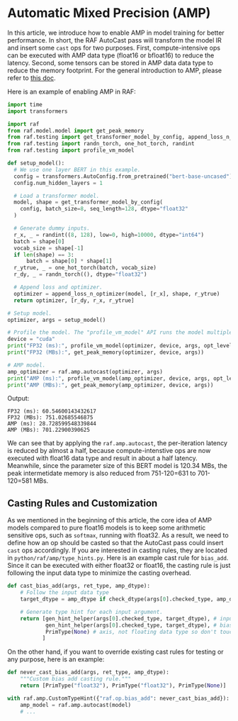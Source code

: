 <!--- Copyright Amazon.com, Inc. or its affiliates. All Rights Reserved. -->
<!--- SPDX-License-Identifier: Apache-2.0  -->

# Automatic Mixed Precision (AMP)

In this article, we introduce how to enable AMP in model training for better performance. In short, the RAF AutoCast pass will transform the model IR and insert some `cast` ops for two purposes. First, compute-intensive ops can be executed with AMP data type (float16 or bfloat16) to reduce the latency. Second, some tensors can be stored in AMP data data type to reduce the memory footprint. For the general introduction to AMP, please refer to [this doc](https://developer.nvidia.com/automatic-mixed-precision).

Here is an example of enabling AMP in RAF:

```python
import time
import transformers

import raf
from raf.model.model import get_peak_memory
from raf.testing import get_transformer_model_by_config, append_loss_n_optimizer
from raf.testing import randn_torch, one_hot_torch, randint
from raf.testing import profile_vm_model

def setup_model():
  # We use one layer BERT in this example.
  config = transformers.AutoConfig.from_pretrained("bert-base-uncased")
  config.num_hidden_layers = 1

  # Load a transformer model.
  model, shape = get_transformer_model_by_config(
    config, batch_size=8, seq_length=128, dtype="float32"
  )

  # Generate dummy inputs.
  r_x, _ = randint((8, 128), low=0, high=10000, dtype="int64")
  batch = shape[0]
  vocab_size = shape[-1]
  if len(shape) == 3:
      batch = shape[0] * shape[1]
  r_ytrue, _ = one_hot_torch(batch, vocab_size)
  r_dy, _ = randn_torch((), dtype="float32")

  # Append loss and optimizer.
  optimizer = append_loss_n_optimizer(model, [r_x], shape, r_ytrue)
  return optimizer, [r_dy, r_x, r_ytrue]

# Setup model.
optimizer, args = setup_model()

# Profile the model. The "profile_vm_model" API runs the model multiple times and reports the per-iteration latency.
device = "cuda"
print("FP32 (ms):", profile_vm_model(optimizer, device, args, opt_level=3, warmup=5, number=10, repeat=1)[0])
print("FP32 (MBs):", get_peak_memory(optimizer, device, args))

# AMP model.
amp_optimizer = raf.amp.autocast(optimizer, args)
print("AMP (ms):", profile_vm_model(amp_optimizer, device, args, opt_level=3, warmup=5, number=10, repeat=1)[0])
print("AMP (MBs):", get_peak_memory(amp_optimizer, device, args))
```

Output:

```
FP32 (ms): 60.54600143432617
FP32 (MBs): 751.02685546875
AMP (ms): 28.728599548339844
AMP (MBs): 701.22900390625
```

We can see that by applying the `raf.amp.autocast`, the per-iteration latency is reduced by almost a half, because compute-intenstive ops are now executed with float16 data type and result in about a half latency. Meanwhile, since the parameter size of this BERT model is 120.34 MBs, the peak intermetidate memory is also reduced from 751-120=631 to 701-120=581 MBs.

## Casting Rules and Customization

As we mentioned in the beginning of this article, the core idea of AMP models compared to pure float16 models is to keep some arithmetic sensitive ops, such as `softmax`, running with float32. As a result, we need to define how an op should be casted so that the AutoCast pass could insert `cast` ops accordingly. If you are interested in casting rules, they are located in `python/raf/amp/type_hints.py`. Here is an example cast rule for `bias_add`. Since it can be executed with either float32 or float16, the casting rule is just following the input data type to minimize the casting overhead.

```python
def cast_bias_add(args, ret_type, amp_dtype):
    # Follow the input data type
    target_dtype = amp_dtype if check_dtype(args[0].checked_type, amp_dtype) else "float32"

    # Generate type hint for each input argument.
    return [gen_hint_helper(args[0].checked_type, target_dtype), # input
            gen_hint_helper(args[0].checked_type, target_dtype), # bias
            PrimType(None) # axis, not floating data type so don't touch
           ]
```

On the other hand, if you want to override existing cast rules for testing or any purpose, here is an example:

```python
def never_cast_bias_add(args, ret_type, amp_dtype):
    """Custom bias add casting rule."""
    return [PrimType("float32"), PrimType("float32"), PrimType(None)]

with raf.amp.CustomTypeHint({"raf.op.bias_add": never_cast_bias_add}):
    amp_model = raf.amp.autocast(model)
    # ...
```
